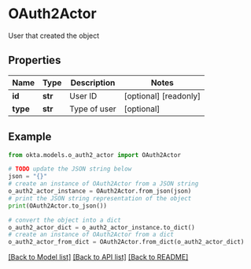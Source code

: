 # OAuth2Actor

User that created the object

## Properties

Name | Type | Description | Notes
------------ | ------------- | ------------- | -------------
**id** | **str** | User ID | [optional] [readonly] 
**type** | **str** | Type of user | [optional] 

## Example

```python
from okta.models.o_auth2_actor import OAuth2Actor

# TODO update the JSON string below
json = "{}"
# create an instance of OAuth2Actor from a JSON string
o_auth2_actor_instance = OAuth2Actor.from_json(json)
# print the JSON string representation of the object
print(OAuth2Actor.to_json())

# convert the object into a dict
o_auth2_actor_dict = o_auth2_actor_instance.to_dict()
# create an instance of OAuth2Actor from a dict
o_auth2_actor_from_dict = OAuth2Actor.from_dict(o_auth2_actor_dict)
```
[[Back to Model list]](../README.md#documentation-for-models) [[Back to API list]](../README.md#documentation-for-api-endpoints) [[Back to README]](../README.md)



